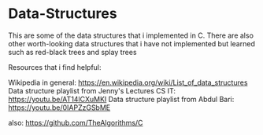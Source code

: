 # Data-Structures

This are some of the data structures that i implemented in C. There are also other worth-looking data structures that i have not implemented but learned such as red-black trees and splay trees

Resources that i find helpful: 

Wikipedia in general: https://en.wikipedia.org/wiki/List_of_data_structures
Data structure playlist from Jenny's Lectures CS IT: https://youtu.be/AT14lCXuMKI
Data structure playlist from Abdul Bari: https://youtu.be/0IAPZzGSbME

also: https://github.com/TheAlgorithms/C

